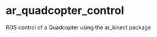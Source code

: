 ar_quadcopter_control
=====================

ROS control of a Quadcopter using the ar_kinect package
